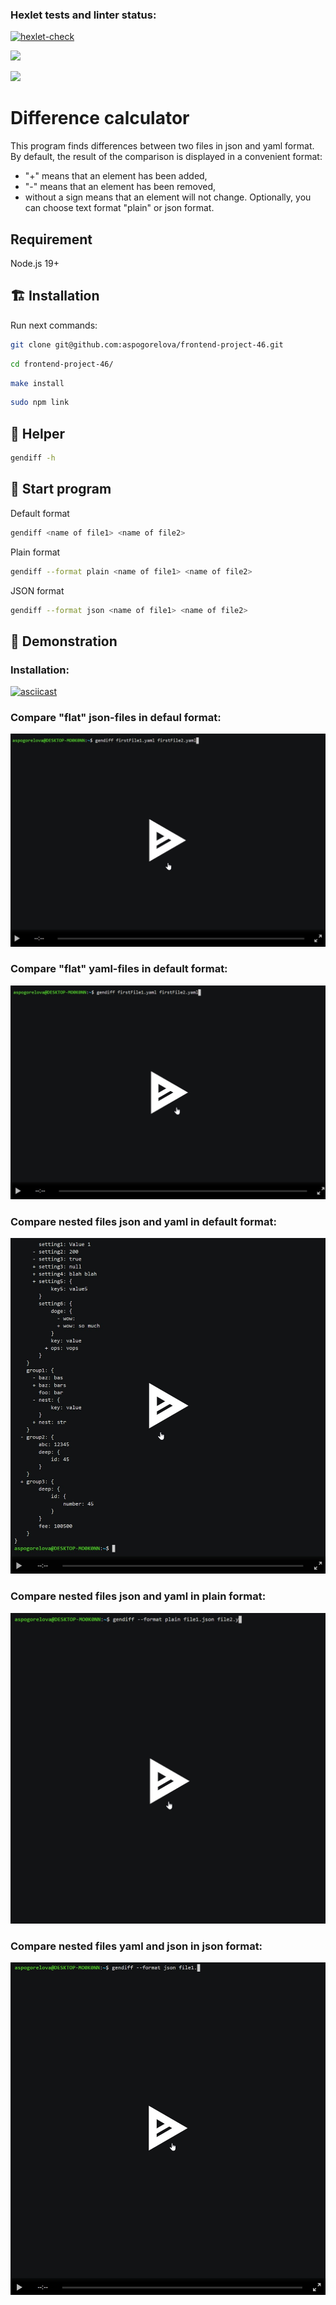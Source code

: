 ### Hexlet tests and linter status:
[![hexlet-check](https://github.com/aspogorelova/frontend-project-46/actions/workflows/hexlet-check.yml/badge.svg)](https://github.com/aspogorelova/frontend-project-46/actions/workflows/hexlet-check.yml)

<a href="https://codeclimate.com/github/aspogorelova/frontend-project-46/maintainability"><img src="https://api.codeclimate.com/v1/badges/0e1629559643fa2211b4/maintainability" /></a>

<a href="https://codeclimate.com/github/aspogorelova/frontend-project-46/test_coverage"><img src="https://api.codeclimate.com/v1/badges/0e1629559643fa2211b4/test_coverage" /></a>

# Difference calculator

This program finds differences between two files in json and yaml format.  
By default, the result of the comparison is displayed in a convenient format:
+ \"+" means that an element has been added,
+ \"-"  means that an element has been removed,
+ without a sign means that an element will not change.
Optionally, you can choose text format "plain" or json format.

## Requirement

Node.js 19+

## 🏗 Installation

Run next commands:
```sh
git clone git@github.com:aspogorelova/frontend-project-46.git
```
```sh
cd frontend-project-46/
```
```sh
make install
```
```sh
sudo npm link
```

## 🚨 Helper
```sh
gendiff -h
```

## 🚀 Start program
Default format
```sh
gendiff <name of file1> <name of file2> 
```

Plain format
```sh
gendiff --format plain <name of file1> <name of file2>
```

JSON format
```sh
gendiff --format json <name of file1> <name of file2>
```

## 👀 Demonstration

### Installation:
[![asciicast](https://asciinema.org/a/vc6HDhcnYMRVV91BY4wqD0FYY.svg)](https://asciinema.org/a/vc6HDhcnYMRVV91BY4wqD0FYY)
<script async id="asciicast-vc6HDhcnYMRVV91BY4wqD0FYY" src="https://asciinema.org/a/vc6HDhcnYMRVV91BY4wqD0FYY.js"></script>

### Compare "flat" json-files in defaul format:

<a href="https://asciinema.org/a/bP5auqO2kJtH4S1b2zbB6xCDs" target="_blank"><img src="https://github.com/aspogorelova/frontend-project-46/blob/main/1.jpg"></a>

### Compare "flat" yaml-files in default format: 
<a href="https://asciinema.org/a/rX6pKMHgnPCm63rWG5WAl2BJP" target="_blank"><img src="https://github.com/aspogorelova/frontend-project-46/blob/main/2.jpg"></a>

### Compare nested files json and yaml in default format:  
<a href="https://asciinema.org/a/lgfeQ7oE9UAcesTJmCKyPOF0I" target="_blank"><img src="https://github.com/aspogorelova/frontend-project-46/blob/main/3.jpg"></a>

### Compare nested files json and yaml in plain format:  
<a href="https://asciinema.org/a/oWCxB866gdoV0WFL8UTtIbxIZ" target="_blank"><img src="https://github.com/aspogorelova/frontend-project-46/blob/main/4.jpg"></a>

### Compare nested files yaml and json in json format:  
<a href="https://asciinema.org/a/ZRuRhhLrCHzOlwyuFkIY6quvf" target="_blank"><img src="https://github.com/aspogorelova/frontend-project-46/blob/main/5.jpg"></a>
